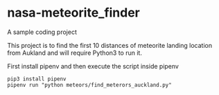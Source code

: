 # nasa-meteorite_finder
A sample coding project

This project is to find the first 10 distances of meteorite landing location
from Aukland and will require Python3 to run it.

First install pipenv and then execute the script inside pipenv

```
pip3 install pipenv
pipenv run "python meteors/find_meterors_auckland.py"
```
